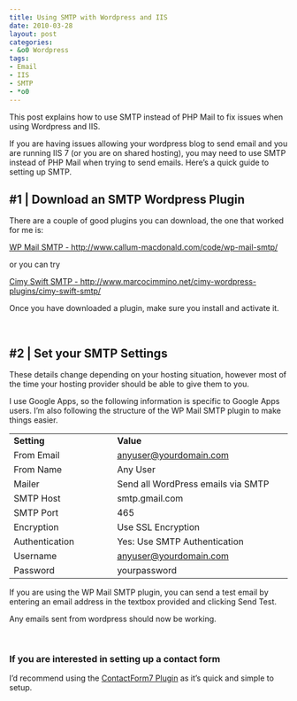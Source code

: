 ```yaml
---
title: Using SMTP with Wordpress and IIS
date: 2010-03-28
layout: post
categories:
- &o0 Wordpress
tags:
- Email
- IIS
- SMTP
- *o0
---
```


<p>This post explains how to use SMTP instead of PHP Mail to fix issues when using Wordpress and IIS.</p>  <p>If you are having issues allowing your wordpress blog to send email and you are running IIS 7 (or you are on shared hosting), you may need to use SMTP instead of PHP Mail when trying to send emails. Here’s a quick guide to setting up SMTP.</p>  <h2>#1 | Download an SMTP Wordpress Plugin</h2>  <p>There are a couple of good plugins you can download, the one that worked for me is:</p>  <p><a title="http://www.callum-macdonald.com/code/wp-mail-smtp/" href="http://www.callum-macdonald.com/code/wp-mail-smtp/" target="_blank">WP Mail SMTP - http://www.callum-macdonald.com/code/wp-mail-smtp/</a></p>  <p>or you can try</p>  <p><a title="http://www.marcocimmino.net/cimy-wordpress-plugins/cimy-swift-smtp/" href="http://www.marcocimmino.net/cimy-wordpress-plugins/cimy-swift-smtp/" target="_blank">Cimy Swift SMTP - http://www.marcocimmino.net/cimy-wordpress-plugins/cimy-swift-smtp/</a></p>  <p>Once you have downloaded a plugin, make sure you install and activate it.</p>  <p>&#160;</p>  <h2>#2 | Set your SMTP Settings</h2>  <p>These details change depending on your hosting situation, however most of the time your hosting provider should be able to give them to you.</p>  <p>I use Google Apps, so the following information is specific to Google Apps users. I’m also following the structure of the WP Mail SMTP plugin to make things easier.</p>  <table border="0" cellspacing="0" cellpadding="2" width="549"><tbody>     <tr>       <td valign="top" width="200"><strong>Setting</strong></td>        <td valign="top" width="347"><strong>Value</strong></td>     </tr>      <tr>       <td valign="top" width="200">From Email</td>        <td valign="top" width="347"><a href="mailto:anyuser@yourdomain.com">anyuser@yourdomain.com</a></td>     </tr>      <tr>       <td valign="top" width="200">From Name</td>        <td valign="top" width="347">Any User</td>     </tr>      <tr>       <td valign="top" width="200">Mailer</td>        <td valign="top" width="347">Send all WordPress emails via SMTP</td>     </tr>      <tr>       <td valign="top" width="200">SMTP Host</td>        <td valign="top" width="347">smtp.gmail.com</td>     </tr>      <tr>       <td valign="top" width="200">SMTP Port</td>        <td valign="top" width="347">465</td>     </tr>      <tr>       <td valign="top" width="200">Encryption</td>        <td valign="top" width="347">Use SSL Encryption</td>     </tr>      <tr>       <td valign="top" width="200">Authentication</td>        <td valign="top" width="347">Yes: Use SMTP Authentication</td>     </tr>      <tr>       <td valign="top" width="200">Username</td>        <td valign="top" width="347"><a href="mailto:anyuser@yourdomain.com">anyuser@yourdomain.com</a></td>     </tr>      <tr>       <td valign="top" width="200">Password</td>        <td valign="top" width="347">yourpassword</td>     </tr>   </tbody></table>  <p>If you are using the WP Mail SMTP plugin, you can send a test email by entering an email address in the textbox provided and clicking Send Test.</p>  <p>Any emails sent from wordpress should now be working.</p>  <p>&#160;</p>  <h3>If you are interested in setting up a contact form</h3>  <p>I’d recommend using the <a href="http://contactform7.com/" target="_blank">ContactForm7 Plugin</a> as it’s quick and simple to setup.</p>